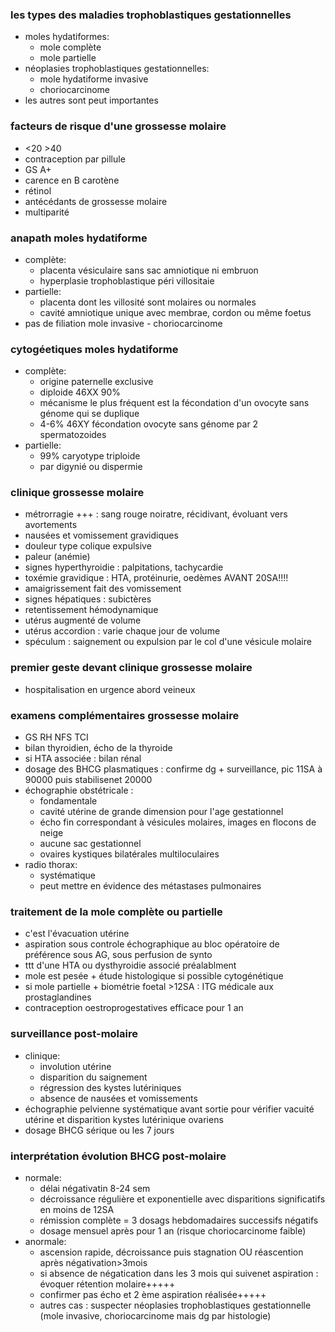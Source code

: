 ### les types des maladies trophoblastiques gestationnelles
- moles hydatiformes:
	- mole complète
	- mole partielle
- néoplasies trophoblastiques gestationnelles:
	- mole hydatiforme invasive
	- choriocarcinome
- les autres sont peut importantes

### facteurs de risque d'une grossesse molaire
- <20 >40
- contraception par pillule
- GS A+
- carence en B carotène
- rétinol
- antécédants de grossesse molaire
- multiparité

### anapath moles hydatiforme
- complète:
	- placenta vésiculaire sans sac amniotique ni embruon
	- hyperplasie trophoblastique péri villositaie
- partielle:
	- placenta dont les villosité sont molaires ou normales
	- cavité amniotique unique avec membrae, cordon ou même foetus
- pas de filiation mole invasive - choriocarcinome

### cytogéetiques moles hydatiforme
- complète:
	- origine paternelle exclusive
	- diploide 46XX 90%
	- mécanisme le plus fréquent est la fécondation d'un ovocyte sans génome qui se duplique
	- 4-6% 46XY fécondation ovocyte sans génome par 2 spermatozoides
- partielle:
	- 99% caryotype triploide
	- par digynié ou dispermie

### clinique grossesse molaire
- métrorragie +++ : sang rouge noiratre, récidivant, évoluant vers avortements
- nausées et vomissement gravidiques
- douleur type colique expulsive
- paleur (anémie)
- signes hyperthyroidie : palpitations, tachycardie
- toxémie gravidique : HTA, protéinurie, oedèmes AVANT 20SA!!!!
- amaigrissement fait des vomissement
- signes hépatiques : subictères
- retentissement hémodynamique
- utérus augmenté de volume
- utérus accordion : varie chaque jour de volume
- spéculum : saignement ou expulsion par le col d'une vésicule molaire

### premier geste devant clinique grossesse molaire
- hospitalisation en urgence abord veineux

### examens complémentaires grossesse molaire
- GS RH NFS TCI
- bilan thyroidien, écho de la thyroide
- si HTA associée : bilan rénal
- dosage des BHCG plasmatiques : confirme dg + surveillance, pic 11SA à 90000 puis stabilisenet 20000
- échographie obstétricale : 
	- fondamentale
	- cavité utérine de grande dimension pour l'age gestationnel
	- écho fin correspondant à vésicules molaires, images en flocons de neige
	- aucune sac gestationnel
	- ovaires kystiques bilatérales multiloculaires
- radio thorax:
	- systématique
	- peut mettre en évidence des métastases pulmonaires

### traitement de la mole complète ou partielle
- c'est l'évacuation utérine
- aspiration sous controle échographique au bloc opératoire de préférence sous AG, sous perfusion de synto
- ttt d'une HTA ou dysthyroidie associé préalablment
- mole est pesée + étude histologique si possible cytogénétique
- si mole partielle + biométrie foetal >12SA : ITG médicale aux prostaglandines
- contraception oestroprogestatives efficace pour 1 an

### surveillance post-molaire
- clinique:
	- involution utérine
	- disparition du saignement
	- régression des kystes lutériniques
	- absence de nausées et vomissements
- échographie pelvienne systématique avant sortie pour vérifier vacuité utérine et disparition kystes lutérinique ovariens
- dosage BHCG sérique ou les 7 jours

### interprétation évolution BHCG post-molaire
- normale:
	- délai négativatin 8-24 sem
	- décroissance régulière et exponentielle avec disparitions significatifs en moins de 12SA
	- rémission complète = 3 dosags hebdomadaires successifs négatifs
	- dosage mensuel après pour 1 an (risque choriocarcinome faible)
- anormale:
	- ascension rapide, décroissance puis stagnation OU réascention après négativation>3mois
	- si absence de négatication dans les 3 mois qui suivenet aspiration : évoquer rétention molaire+++++
	- confirmer pas écho et 2 ème aspiration réalisée+++++
	- autres cas : suspecter néoplasies trophoblastiques gestationnelle (mole invasive, choriocarcinome mais dg par histologie)
